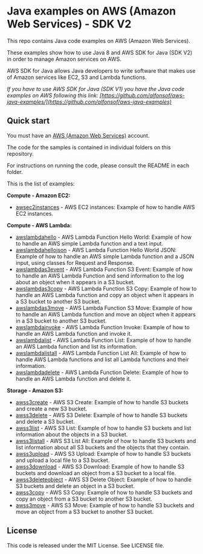# Java examples on AWS (Amazon Web Services) - SDK V2

This repo contains Java code examples on AWS (Amazon Web Services).

These examples show how to use Java 8 and AWS SDK for Java (SDK V2) in order to manage Amazon services on AWS.

AWS SDK for Java allows Java developers to write software that makes use of Amazon services like EC2, S3 and Lambda functions.

*If you have to use AWS SDK for Java (SDK V1) you have the Java code examples on AWS following this link: [https://github.com/alfonsof/aws-java-examples/](https://github.com/alfonsof/aws-java-examples)*

## Quick start

You must have an [AWS (Amazon Web Services)](http://aws.amazon.com/) account.

The code for the samples is contained in individual folders on this repository.

For instructions on running the code, please consult the README in each folder.

This is the list of examples:

**Compute - Amazon EC2:**

* [awsec2instances](/awsec2instances) - AWS EC2 instances: Example of how to handle AWS EC2 instances.
  
**Compute - AWS Lambda:**

* [awslambdahello](/awslambdahello) - AWS Lambda Function Hello World: Example of how to handle an AWS simple Lambda function and a text input.
* [awslambdahellojson](/awslambdahellojson) - AWS Lambda Function Hello World JSON: Example of how to handle an AWS simple Lambda  function and a JSON input, using classes for Request and Response.
* [awslambdas3event](/awslambdas3event) - AWS Lambda Function S3 Event: Example of how to handle an AWS Lambda Function and send information to the log about an object when it appears in a S3 bucket.
* [awslambdas3copy](/awslambdas3copy) - AWS Lambda Function S3 Copy: Example of how to handle an AWS Lambda function and copy an object when it appears in a S3 bucket to another S3 bucket.
* [awslambdas3move](/awslambdas3move) - AWS Lambda Function S3 Move: Example of how to handle an AWS Lambda function and move an object when it appears in a S3 bucket to another S3 bucket.
* [awslambdainvoke](/awslambdainvoke) - AWS Lambda Function Invoke: Example of how to handle an AWS Lambda function and invoke it.
* [awslambdalist](/awslambdalist) - AWS Lambda Function List: Example of how to handle an AWS Lambda function and list its information.
* [awslambdalistall](/awslambdalistall) - AWS Lambda Function List All: Example of how to handle AWS Lambda functions and list all Lambda functions and their information.
* [awslambdadelete](/awslambdadelete) - AWS Lambda Function Delete: Example of how to handle an AWS Lambda function and delete it.

**Storage - Amazon S3:**

* [awss3create](/awss3create) - AWS S3 Create: Example of how to handle S3 buckets and create a new S3 bucket.
* [awss3delete](/awss3delete) - AWS S3 Delete: Example of how to handle S3 buckets and delete a S3 bucket.
* [awss3list](/awss3list) - AWS S3 List: Example of how to handle S3 buckets and list information about the objects in a S3 bucket.
* [awss3listall](/awss3listall) - AWS S3 List All: Example of how to handle S3 buckets and list information about all S3 buckets and the objects that they contain.
* [awss3upload](/awss3upload) - AWS S3 Upload: Example of how to handle S3 buckets and upload a local file to a S3 bucket.
* [awss3download](/awss3download) - AWS S3 Download: Example of how to handle S3 buckets and download an object from a S3 bucket to a local file.
* [awss3deleteobject](/awss3deleteobject) - AWS S3 Delete Object: Example of how to handle S3 buckets and delete an object in a S3 bucket.
* [awss3copy](/awss3copy) - AWS S3 Copy: Example of how to handle S3 buckets and copy an object from a S3 bucket to another S3 bucket.
* [awss3move](/awss3move) - AWS S3 Move: Example of how to handle S3 buckets and move an object from a S3 bucket to another S3 bucket.

## License

This code is released under the MIT License. See LICENSE file.